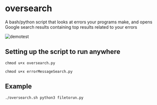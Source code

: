 # oversearch
A bash/python script that looks at errors your programs make, and opens Google search results containing top results related to your errors


![demotest](https://user-images.githubusercontent.com/30541839/105769930-8f299980-5f2c-11eb-9f56-65486ed32faa.gif)


## Setting up the script to run anywhere
```
chmod u+x oversearch.py
```
```
chmod u+x errorMessageSearch.py
```

## Example
```
./oversearch.sh python3 filetorun.py
```